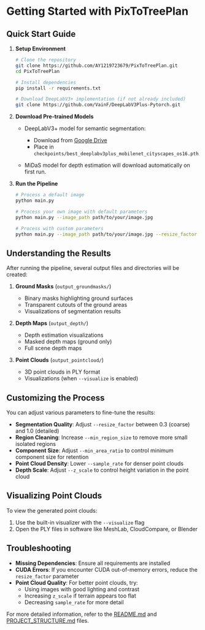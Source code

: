 # Getting Started with PixToTreePlan

## Quick Start Guide

1. **Setup Environment**
   ```bash
   # Clone the repository
   git clone https://github.com/AY1219723679/PixToTreePlan.git
   cd PixToTreePlan
   
   # Install dependencies
   pip install -r requirements.txt
   
   # Download DeepLabV3+ implementation (if not already included)
   git clone https://github.com/VainF/DeepLabV3Plus-Pytorch.git
   ```

2. **Download Pre-trained Models**
   - DeepLabV3+ model for semantic segmentation:
     - Download from [Google Drive](https://drive.google.com/file/d/1Bgs_5VBT_7F2NH9ObO_cs0J8CD_xJA0i/view)
     - Place in `checkpoints/best_deeplabv3plus_mobilenet_cityscapes_os16.pth`
   
   - MiDaS model for depth estimation will download automatically on first run.

3. **Run the Pipeline**
   ```bash
   # Process a default image
   python main.py
   
   # Process your own image with default parameters
   python main.py --image_path path/to/your/image.jpg
   
   # Process with custom parameters
   python main.py --image_path path/to/your/image.jpg --resize_factor 0.7 --min_region_size 300 --visualize
   ```

## Understanding the Results

After running the pipeline, several output files and directories will be created:

1. **Ground Masks** (`output_groundmasks/`)
   - Binary masks highlighting ground surfaces
   - Transparent cutouts of the ground areas
   - Visualizations of segmentation results

2. **Depth Maps** (`output_depth/`)
   - Depth estimation visualizations
   - Masked depth maps (ground only)
   - Full scene depth maps

3. **Point Clouds** (`output_pointcloud/`)
   - 3D point clouds in PLY format
   - Visualizations (when `--visualize` is enabled)

## Customizing the Process

You can adjust various parameters to fine-tune the results:

- **Segmentation Quality**: Adjust `--resize_factor` between 0.3 (coarse) and 1.0 (detailed)
- **Region Cleaning**: Increase `--min_region_size` to remove more small isolated regions
- **Component Size**: Adjust `--min_area_ratio` to control minimum component size for retention
- **Point Cloud Density**: Lower `--sample_rate` for denser point clouds
- **Depth Scale**: Adjust `--z_scale` to control height variation in the point cloud

## Visualizing Point Clouds

To view the generated point clouds:
1. Use the built-in visualizer with the `--visualize` flag
2. Open the PLY files in software like MeshLab, CloudCompare, or Blender

## Troubleshooting

- **Missing Dependencies**: Ensure all requirements are installed
- **CUDA Errors**: If you encounter CUDA out-of-memory errors, reduce the `resize_factor` parameter
- **Point Cloud Quality**: For better point clouds, try:
  - Using images with good lighting and contrast
  - Increasing `z_scale` if terrain appears too flat
  - Decreasing `sample_rate` for more detail

For more detailed information, refer to the [README.md](README.md) and [PROJECT_STRUCTURE.md](PROJECT_STRUCTURE.md) files.
